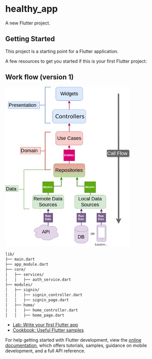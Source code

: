 # healthy_app

A new Flutter project.

## Getting Started

This project is a starting point for a Flutter application.

A few resources to get you started if this is your first Flutter project:

## Work flow (version 1)

<img src="assets/folder_structure.png" height="500em" /> 

```
lib/
├── main.dart
├── app_module.dart
├── core/
│   ├── services/
│   │   ├── auth_service.dart
├── modules/
│   ├── signin/
│   │   ├── signin_controller.dart
│   │   ├── signin_page.dart
│   ├── home/
│   │   ├── home_controller.dart
│   │   ├── home_page.dart
```

- [Lab: Write your first Flutter app](https://docs.flutter.dev/get-started/codelab)
- [Cookbook: Useful Flutter samples](https://docs.flutter.dev/cookbook)

For help getting started with Flutter development, view the
[online documentation](https://docs.flutter.dev/), which offers tutorials,
samples, guidance on mobile development, and a full API reference.
